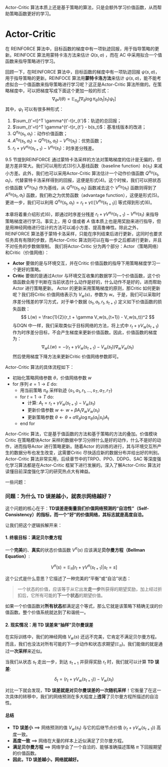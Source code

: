  Actor-Critic 算法本质上还是基于策略的算法，只是会额外学习价值函数，从而帮助策略函数更好的学习。

# Actor-Critic
在 REINFORCE 算法中，目标函数的梯度中有一项轨迹回报，用于指导策略的更新。REINFOCE 算法用蒙特卡洛方法来估计 $Q(s,a)$ ，而在 AC 中采用拟合一个值函数来指导策略进行学习。

回顾一下，在REINFORCE 算法中，目标函数的梯度中有一项轨迹回报 $\psi(s,a)$，用于指导策略的更新。REINFOCE 算法用**蒙特卡洛方法**来估计 $\psi(s,a)$，能不能考虑拟合一个值函数来指导策略进行学习呢？这正是Actor-Critic 算法所做的。在策略梯度中，可以把梯度写成下面这个更加一般的形式： $$ \nabla_\theta J(\theta) = \mathbb{E}_{\pi_\theta}[\nabla_\theta \log\pi_\theta(a_t|s_t)\psi_t] $$ 其中，$\psi_t$ 可以有很多种形式： 
1. $\sum_{t'=t}^T \gamma^{t'-t}r_{t'}$：轨迹的总回报； 
2. $\sum_{t'=t}^T \gamma^{t'-t}r_{t'} - b(s_t)$：基准线版本的改进； 
3. $Q^{\pi_\theta}(s_t,a_t)$：动作价值函数； 
4. $A^{\pi_\theta}(s_t,a_t) = Q^{\pi_\theta}(s_t,a_t) - V^{\pi_\theta}(s_t)$：优势函数； 
5. $r_t + \gamma V^{\pi_\theta}(s_{t+1}) - V^{\pi_\theta}(s_t)$：时序差分残差。 


9.5 节提到REINFORCE 通过蒙特卡洛采样的方法对策略梯度的估计是无偏的，但是方差非常大。我们可以用形式(3)引入基线函数（baseline function）$b(s_t)$ 来减小方差。此外，我们也可以采用Actor-Critic 算法估计一个动作价值函数 $Q^{\pi_\theta}(s_t,a_t)$，代替蒙特卡洛采样得到的回报，这便是形式(4)。这个时候，我们可以把状态价值函数 $V^{\pi_\theta}(s_t)$ 作为基线，从 $Q^{\pi_\theta}(s_t,a_t)$ 函数减去这个 $V^{\pi_\theta}(s_t)$ 函数则得到了 $A^{\pi_\theta}(s_t,a_t)$ 函数，我们称之为优势函数（advantage function），这便是形式(5)。更进一步，我们可以利用 $Q^{\pi_\theta}(s_t,a_t) = r_t + \gamma \mathbb{E}[V^{\pi_\theta}(s_{t+1})]$ 等式得到形式(6)。 


本章将着重介绍形式(6)，即通过时序差分残差 $r_t + \gamma V^{\pi_\theta}(s_{t+1}) - V^{\pi_\theta}(s_t)$ 来指导策略梯度进行学习。事实上，用 $Q$ 值或者 $A$ 值本质上也是用奖励来进行指导，但是用神经网络进行估计的方法可以减小方差、提高鲁棒性。除此之外，REINFORCE 算法基于蒙特卡洛采样，只能在序列结束后进行更新，这同时也要求任务具有有限的步数，而Actor-Critic 算法则可以在每一步之后都进行更新，并且不对任务的步数做限制。 我们将Actor-Critic 分为两个部分：Actor（策略网络）和Critic（价值网络）：
* **Actor** 要做的是与环境交互，并在Critic 价值函数的指导下用策略梯度学习一个更好的策略。 
* **Critic** 要做的是通过Actor 与环境交互收集的数据学习一个价值函数，这个价值函数会用于判断在当前状态什么动作是好的，什么动作不是好的，进而帮助Actor 进行策略更新。 Actor 的更新采用策略梯度的原则，那Critic 如何更新呢？我们将Critic 价值网络表示为 $V_w(s)$，参数为 $w$。于是，我们可以采取时序差分残差的学习方式，对于单个数据 $(s_t, a_t, r_t, s_{t+1})$ 定义如下价值函数的损失函数： $$ L(w) = \frac{1}{2}(r_t + \gamma V_w(s_{t+1}) - V_w(s_t))^2 $$ 与DQN 中一样，我们采取类似于目标网络的方法，将上式中 $r_t + \gamma V_w(s_{t+1})$ 作为时序差分目标，不会产生梯度来更新价值函数。因此，价值函数的梯度为： $$ \nabla_w L(w) = -(r_t + \gamma V_w(s_{t+1}) - V_w(s_t)) \nabla_w V_w(s_t) $$ 然后使用梯度下降方法来更新Critic 价值网络参数即可。 

Actor-Critic 算法的具体流程如下： 
* 初始化策略网络参数 $\theta$，价值网络参数 $w$ 
* for 序列 $e=1 \rightarrow E$ do: 
	* 用当前策略 $\pi_\theta$ 采样轨迹 $\{s_1, a_1, r_1, \dots, s_T, a_T, r_T\}$ 
	* for $t=1 \rightarrow T$ do: 
		* 计算: $A_t = r_t + \gamma V_w(s_{t+1}) - V_w(s_t)$ 
		* 更新价值参数 $w \leftarrow w + \beta A_t \nabla_w V_w(s_t)$ 
		* 更新策略参数 $\theta \leftarrow \theta + \alpha \nabla_\theta \log \pi_\theta(a_t|s_t) A_t$ 
	* end for 


Actor-Critic 算法，它是基于值函数的方法和基于策略的方法的叠加。价值模块Critic 在策略模块Actor 采样的数据中学习分辨什么是好的动作，什么不是好的动作，进而指导Actor 进行策略更新。随着Actor 的训练的进行，其与环境交互所产生的数据分布也发生改变，这需要Critic 尽快适应新的数据分布并给出好的判别。 Actor-Critic 算法非常实用，后续章节中的TRPO、PPO、DDPG、SAC 等深度强化学习算法都是在Actor-Critic 框架下进行发展的。深入了解Actor-Critic 算法对读懂目前深度强化学习的研究热点大有裨益。

一些问题：

### 问题：为什么 TD 误差越小，就表示网络越好？

这个问题的核心在于：**TD误差是衡量我们价值网络预测的“自洽性”（Self-Consistency）的指标，而一个“好”的价值网络，其标志就是高度自洽。**

让我们把这个逻辑拆解开来：

#### 1. 终极目标：满足贝尔曼方程

一个**完美**的、**真实**的状态价值函数 $V^\pi(s)$ 应该满足**贝尔曼方程（Bellman Equation）**:

$$V^\pi(s) = \mathbb{E}_\pi [r_t + \gamma V^\pi(s_{t+1}) | s_t = s]$$

这个公式是什么意思？它描述了一种完美的“平衡”或“自洽”状态：
> 一个状态的价值，应该等于从它出发**走一步**所获得的期望奖励，加上经过折扣后，它所有可能的**下一个状态**的期望价值。

如果一个价值函数对**所有状态**都满足这个等式，那么它就是该策略下精确无误的价值函数。整个价值系统就达到了和谐统一。

#### 2. 现实情况：用 TD 误差来“抽样”贝尔曼误差

在实际训练中，我们的神经网络 $V_w(s)$ 还远不完美，它肯定不满足贝尔曼方程。而且，我们也没法对所有可能的下一步动作和状态求期望($\mathbb{E}_\pi$)。我们能做的就是通过**一次采样**来近似。

当我们从状态 $s_t$ 走出一步，到达 $s_{t+1}$ 并获得奖励 $r_t$ 时，我们就可以计算 **TD 误差**:

$$\delta_t = (r_t + \gamma V_w(s_{t+1})) - V_w(s_t)$$

对比一下就会发现，**TD 误差就是对贝尔曼误差的一次随机采样**！它衡量了在这一次具体的转移中，我们的网络预测在多大程度上**违背**了贝尔曼方程所描述的自洽性。

#### 总结

* **TD 误差小** $\implies$ 网络预测的值 $V_w(s_t)$ 与它的后继节点价值 $(r_t + \gamma V_w(s_{t+1}))$ 高度一致。
* **高度一致** $\implies$ 网络在大量的样本上近似满足了贝尔曼方程。
* **满足贝尔曼方程** $\implies$ 网络学会了一个自洽的、能够准确描述策略 $\pi$ 下回报期望的价值函数。
* **因此，TD 误差越小，网络就越好。**